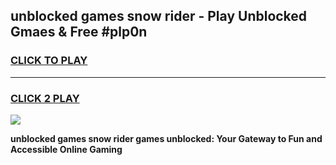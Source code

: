
## unblocked games snow rider - Play Unblocked Gmaes & Free #plp0n
<h3>
<a href="https://news.freeplayer.one?title=unblocked_games_snow_rider&ref=03M">CLICK TO PLAY</a></h3>
<hr>

<h3>
<a href="https://news.freeplayer.one?title=unblocked_games_snow_rider&ref=03M">CLICK 2 PLAY</a>
  
</h3>

<a href="https://news.freeplayer.one?title=unblocked_games_snow_rider&ref=03M"><img src="https://clearcache.store/games.png"></a>


**unblocked games snow rider games unblocked: Your Gateway to Fun and Accessible Online Gaming**
